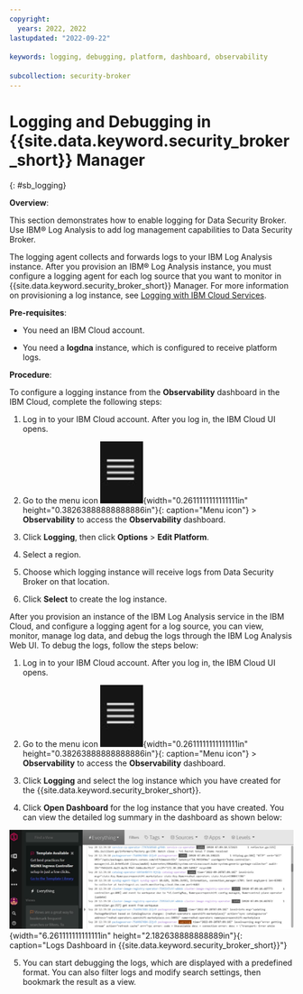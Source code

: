 ```yaml
---
copyright:
  years: 2022, 2022
lastupdated: "2022-09-22"

keywords: logging, debugging, platform, dashboard, observability

subcollection: security-broker
---
```


# Logging and Debugging in {{site.data.keyword.security_broker_short}} Manager
{: #sb_logging}

**Overview**:

This section demonstrates how to enable logging for Data Security
Broker. Use IBM® Log Analysis to add log management capabilities to Data
Security Broker.

The logging agent collects and forwards logs to your IBM Log Analysis
instance. After you provision an IBM® Log Analysis instance, you must
configure a logging agent for each log source that you want to monitor
in {{site.data.keyword.security_broker_short}} Manager. For more information on provisioning a
log instance, see [Logging with IBM Cloud
Services](https://cloud.ibm.com/docs/log-analysis?topic=log-analysis-getting-started).

**Pre-requisites**:

-   You need an IBM Cloud account.

-   You need a **logdna** instance, which is configured to receive
    platform logs.

**Procedure**:

To configure a logging instance from the **Observability** dashboard in
the IBM Cloud, complete the following steps:

1.  Log in to your IBM Cloud account. After you log in, the IBM Cloud UI
    opens.

2.  Go to the menu icon
    ![Menu icon](../images/menu_icon.svg){width="0.2611111111111111in"
    height="0.38263888888888886in"}{: caption="Menu icon"} > **Observability** to access the
    **Observability** dashboard.

3.  Click **Logging**, then click **Options** > **Edit Platform**.

4.  Select a region.

5.  Choose which logging instance will receive logs from Data Security
    Broker on that location.

6.  Click **Select** to create the log instance.

After you provision an instance of the IBM Log Analysis service in the
IBM Cloud, and configure a logging agent for a log source, you can view,
monitor, manage log data, and debug the logs through the IBM Log
Analysis Web UI. To debug the logs, follow the steps below:

1.  Log in to your IBM Cloud account. After you log in, the IBM Cloud UI
    opens.

2.  Go to the menu icon
    ![Menu icon](../images/menu_icon.svg){width="0.2611111111111111in"
    height="0.38263888888888886in"}{: caption="Menu icon"} > **Observability** to access the
    **Observability** dashboard.

3.  Click **Logging** and select the log instance which you have created
    for the {{site.data.keyword.security_broker_short}}.

4.  Click **Open Dashboard** for the log instance that you have created.
    You can view the detailed log summary in the dashboard as shown
    below:

![Logs](../images/logs_dsb.svg){width="6.261111111111111in"
height="2.182638888888889in"}{: caption="Logs Dashboard in {{site.data.keyword.security_broker_short}}"}

5.  You can start debugging the logs, which are displayed with a
    predefined format. You can also filter logs and modify search
    settings, then bookmark the result as a view.
